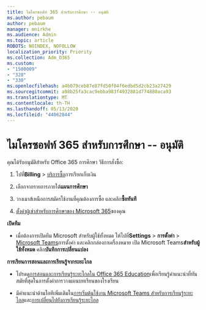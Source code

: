 ```yaml
---
title: ไมโครซอฟท์ 365 สําหรับการศึกษา -- อนุมัติ
ms.author: pebaum
author: pebaum
manager: mnirkhe
ms.audience: Admin
ms.topic: article
ROBOTS: NOINDEX, NOFOLLOW
localization_priority: Priority
ms.collection: Adm_O365
ms.custom:
- "1500009"
- "328"
- "330"
ms.openlocfilehash: a4b079ceb87e87fd50f04f6edbd5d2cb23a27429
ms.sourcegitcommit: a98b25fa3cac9ebba983f4932881d774880aca93
ms.translationtype: MT
ms.contentlocale: th-TH
ms.lasthandoff: 05/13/2020
ms.locfileid: "44062844"
---
```

# <a name="microsoft-365-for-education---approved"></a>ไมโครซอฟท์ 365 สําหรับการศึกษา -- อนุมัติ

คุณได้รับอนุมัติสําหรับ Office 365 การศึกษา  วิธีการสั่งซื้อ:

1. ไปที่**Billing**  >  [บริการซื้อ](https://portal.office.com/AdminPortal/Home#/catalog)การเรียกเก็บเงิน

2. เลือกจากรายการภายใต้**แผนการศึกษา**

3. วางเมาส์เหนือการสมัครใช้งานที่คุณต้องการซื้อ และคลิก**ซื้อทันที**

4. [ตั้งค่าผู้เช่าสําหรับการศึกษาของ Microsoft 365](https://docs.microsoft.com/microsoft-365/education/intune-edu-trial/set-up-office365-edu-tenant)ของคุณ

**เปิดทีม**

- เมื่อต้องการเปิดทีม Microsoft สําหรับผู้ใช้ทั้งหมด ให้ไปที่**Settings**  >  **การตั้งค่า**  >  [Microsoft Teams](https://admin.microsoft.com/Adminportal/Home#/SettingsMultiPivot/:/Settings/L1/SkypeTeams)การตั้งค่า และคลิกกล่องกาเครื่องหมาย เปิด Microsoft Teams**สําหรับผู้ใช้ทั้งหมด** คลิก**บันทึกการเปลี่ยนแปลง**

**การเรียนการสอนและการเรียนรู้จากระยะไกล**

- โปรดดู[การสอนและการเรียนรู้ระยะไกลใน Office 365 Education](https://support.office.com/article/remote-teaching-and-learning-in-office-365-education-f651ccae-7b65-478b-8366-51bb884025c4)เพื่อเรียนรู้คําแนะนําที่ทันสมัยที่สุดในการตั้งค่าการวางแผนบทเรียนของโรงเรียน

- มีคําแนะนําด้านไอทีเพิ่มเติมใน[การเริ่มต้นใช้งาน Microsoft Teams สําหรับการเรียนรู้ระยะไกล](https://docs.microsoft.com/MicrosoftTeams/remote-learning-edu)และ[การเปลี่ยนไปยังการเรียนรู้ระยะไกล](https://www.microsoft.com/education/remote-learning)
